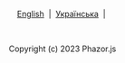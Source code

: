 <p align="center">
  <a href="https://phazor.js.org/">English</a> &nbsp;|&nbsp;
  <a href="https://phazor.js.org/lang.ua">Українська</a> &nbsp;|&nbsp;
</p><br>
<p align="center">Copyright (c) 2023 Phazor.js</p>
